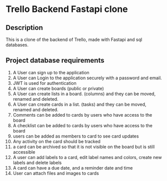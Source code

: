 # Trello Backend Fastapi clone

## Description

This is a clone of the backend of Trello, made with Fastapi and sql databases.

## Project database requirements

1. A User can sign up to the application
2. A User can Login to the application securely with a password and email.
3. JWT is used for authentication
4. A User can create boards (public or private)
5. A User can create lists in a board. (columns) and they can be moved, renamed and deleted.
6. A User can create cards in a list. (tasks) and they can be moved, renamed and deleted.
7. Comments can be added to cards by users who have access to the board
8. A checklist can be added to cards by users who have access to the board
9. users can be added as members to card to see card updates
10. Any activity on the card should be tracked
11. a card can be archived so that it is not visible on the board but is still accessible
12. A user can add labels to a card, edit label names and colors, create new labels and delete labels
13. A card can have a due date, and a reminder date and time
14. User can attach files and images to cards